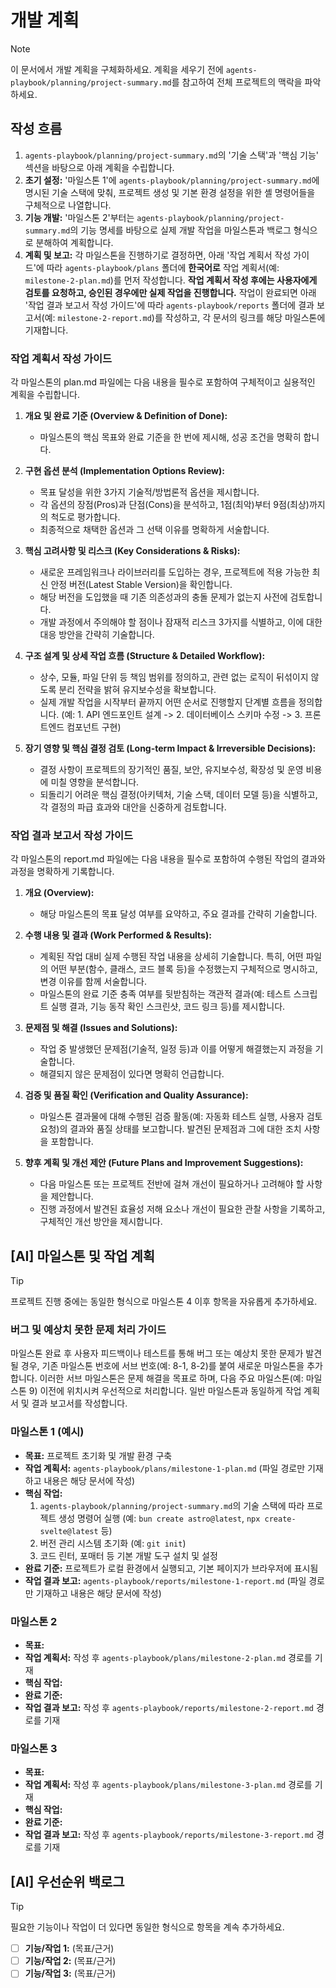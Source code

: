 # 개발 계획

> [!NOTE]
> 이 문서에서 개발 계획을 구체화하세요. 계획을 세우기 전에 `agents-playbook/planning/project-summary.md`를 참고하여 전체 프로젝트의 맥락을 파악하세요.

## 작성 흐름

1. `agents-playbook/planning/project-summary.md`의 '기술 스택'과 '핵심 기능' 섹션을 바탕으로 아래 계획을 수립합니다.
2. **초기 설정:** '마일스톤 1'에 `agents-playbook/planning/project-summary.md`에 명시된 기술 스택에 맞춰, 프로젝트 생성 및 기본 환경 설정을 위한 셸 명령어들을 구체적으로 나열합니다.
3. **기능 개발:** '마일스톤 2'부터는 `agents-playbook/planning/project-summary.md`의 기능 명세를 바탕으로 실제 개발 작업을 마일스톤과 백로그 형식으로 분해하여 계획합니다.
4. **계획 및 보고:** 각 마일스톤을 진행하기로 결정하면, 아래 '작업 계획서 작성 가이드'에 따라 `agents-playbook/plans` 폴더에 **한국어로** 작업 계획서(예: `milestone-2-plan.md`)를 먼저 작성합니다. **작업 계획서 작성 후에는 사용자에게 검토를 요청하고, 승인된 경우에만 실제 작업을 진행합니다.** 작업이 완료되면 아래 '작업 결과 보고서 작성 가이드'에 따라 `agents-playbook/reports` 폴더에 결과 보고서(예: `milestone-2-report.md`)를 작성하고, 각 문서의 링크를 해당 마일스톤에 기재합니다.

### 작업 계획서 작성 가이드

각 마일스톤의 plan.md 파일에는 다음 내용을 필수로 포함하여 구체적이고 실용적인 계획을 수립합니다.

1. **개요 및 완료 기준 (Overview & Definition of Done):**
    - 마일스톤의 핵심 목표와 완료 기준을 한 번에 제시해, 성공 조건을 명확히 합니다.

2. **구현 옵션 분석 (Implementation Options Review):**
    - 목표 달성을 위한 3가지 기술적/방법론적 옵션을 제시합니다.
    - 각 옵션의 장점(Pros)과 단점(Cons)을 분석하고, 1점(최악)부터 9점(최상)까지의 척도로 평가합니다.
    - 최종적으로 채택한 옵션과 그 선택 이유를 명확하게 서술합니다.

3. **핵심 고려사항 및 리스크 (Key Considerations & Risks):**
    - 새로운 프레임워크나 라이브러리를 도입하는 경우, 프로젝트에 적용 가능한 최신 안정 버전(Latest Stable Version)을 확인합니다.
    - 해당 버전을 도입했을 때 기존 의존성과의 충돌 문제가 없는지 사전에 검토합니다.
    - 개발 과정에서 주의해야 할 점이나 잠재적 리스크 3가지를 식별하고, 이에 대한 대응 방안을 간략히 기술합니다.

4. **구조 설계 및 상세 작업 흐름 (Structure & Detailed Workflow):**
    - 상수, 모듈, 파일 단위 등 책임 범위를 정의하고, 관련 없는 로직이 뒤섞이지 않도록 분리 전략을 밝혀 유지보수성을 확보합니다.
    - 실제 개발 작업을 시작부터 끝까지 어떤 순서로 진행할지 단계별 흐름을 정의합니다. (예: 1. API 엔드포인트 설계 -> 2. 데이터베이스 스키마 수정 -> 3. 프론트엔드 컴포넌트 구현)

5. **장기 영향 및 핵심 결정 검토 (Long-term Impact & Irreversible Decisions):**
    - 결정 사항이 프로젝트의 장기적인 품질, 보안, 유지보수성, 확장성 및 운영 비용에 미칠 영향을 분석합니다.
    - 되돌리기 어려운 핵심 결정(아키텍처, 기술 스택, 데이터 모델 등)을 식별하고, 각 결정의 파급 효과와 대안을 신중하게 검토합니다.

### 작업 결과 보고서 작성 가이드

각 마일스톤의 report.md 파일에는 다음 내용을 필수로 포함하여 수행된 작업의 결과와 과정을 명확하게 기록합니다.

1. **개요 (Overview):**
    - 해당 마일스톤의 목표 달성 여부를 요약하고, 주요 결과를 간략히 기술합니다.

2. **수행 내용 및 결과 (Work Performed & Results):**
    - 계획된 작업 대비 실제 수행된 작업 내용을 상세히 기술합니다. 특히, 어떤 파일의 어떤 부분(함수, 클래스, 코드 블록 등)을 수정했는지 구체적으로 명시하고, 변경 이유를 함께 서술합니다.
    - 마일스톤의 완료 기준 충족 여부를 뒷받침하는 객관적 결과(예: 테스트 스크립트 실행 결과, 기능 동작 확인 스크린샷, 코드 링크 등)를 제시합니다.

3. **문제점 및 해결 (Issues and Solutions):**
    - 작업 중 발생했던 문제점(기술적, 일정 등)과 이를 어떻게 해결했는지 과정을 기술합니다.
    - 해결되지 않은 문제점이 있다면 명확히 언급합니다.

4. **검증 및 품질 확인 (Verification and Quality Assurance):**
    - 마일스톤 결과물에 대해 수행된 검증 활동(예: 자동화 테스트 실행, 사용자 검토 요청)의 결과와 품질 상태를 보고합니다. 발견된 문제점과 그에 대한 조치 사항을 포함합니다.

5. **향후 계획 및 개선 제안 (Future Plans and Improvement Suggestions):**
    - 다음 마일스톤 또는 프로젝트 전반에 걸쳐 개선이 필요하거나 고려해야 할 사항을 제안합니다.
    - 진행 과정에서 발견된 효율성 저해 요소나 개선이 필요한 관찰 사항을 기록하고, 구체적인 개선 방안을 제시합니다.

## [AI] 마일스톤 및 작업 계획

> [!TIP]
> 프로젝트 진행 중에는 동일한 형식으로 마일스톤 4 이후 항목을 자유롭게 추가하세요.

### 버그 및 예상치 못한 문제 처리 가이드

마일스톤 완료 후 사용자 피드백이나 테스트를 통해 버그 또는 예상치 못한 문제가 발견될 경우, 기존 마일스톤 번호에 서브 번호(예: 8-1, 8-2)를 붙여 새로운 마일스톤을 추가합니다. 이러한 서브 마일스톤은 문제 해결을 목표로 하며, 다음 주요 마일스톤(예: 마일스톤 9) 이전에 위치시켜 우선적으로 처리합니다. 일반 마일스톤과 동일하게 작업 계획서 및 결과 보고서를 작성합니다.

### 마일스톤 1 (예시)

- **목표:** 프로젝트 초기화 및 개발 환경 구축
- **작업 계획서:** `agents-playbook/plans/milestone-1-plan.md` (파일 경로만 기재하고 내용은 해당 문서에 작성)
- **핵심 작업:**
  1. `agents-playbook/planning/project-summary.md`의 기술 스택에 따라 프로젝트 생성 명령어 실행 (예: `bun create astro@latest`, `npx create-svelte@latest` 등)
  2. 버전 관리 시스템 초기화 (예: `git init`)
  3. 코드 린터, 포매터 등 기본 개발 도구 설치 및 설정
- **완료 기준:** 프로젝트가 로컬 환경에서 실행되고, 기본 페이지가 브라우저에 표시됨
- **작업 결과 보고:** `agents-playbook/reports/milestone-1-report.md` (파일 경로만 기재하고 내용은 해당 문서에 작성)

### 마일스톤 2

- **목표:**
- **작업 계획서:** 작성 후 `agents-playbook/plans/milestone-2-plan.md` 경로를 기재
- **핵심 작업:**
- **완료 기준:**
- **작업 결과 보고:** 작성 후 `agents-playbook/reports/milestone-2-report.md` 경로를 기재

### 마일스톤 3

- **목표:**
- **작업 계획서:** 작성 후 `agents-playbook/plans/milestone-3-plan.md` 경로를 기재
- **핵심 작업:**
- **완료 기준:**
- **작업 결과 보고:** 작성 후 `agents-playbook/reports/milestone-3-report.md` 경로를 기재

## [AI] 우선순위 백로그

> [!TIP]
> 필요한 기능이나 작업이 더 있다면 동일한 형식으로 항목을 계속 추가하세요.

- [ ] **기능/작업 1:** (목표/근거)
- [ ] **기능/작업 2:** (목표/근거)
- [ ] **기능/작업 3:** (목표/근거)
